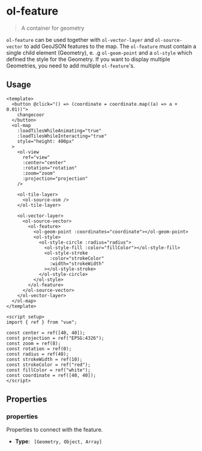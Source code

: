 # ol-feature

> A container for geometry

`ol-feature` can be used together with `ol-vector-layer` and `ol-source-vector` to add GeoJSON features to the map.
The `ol-feature` must contain a single child element (Geometry), e. .g `ol-geom-point` and a `ol-style` which defined the style for the Geometry.
If you want to display multiple Geometries, you need to add multiple `ol-feature`'s.

<script setup>
import GeomPoint from "@demos/GeomPoint.vue"
</script>

## Usage

```vue
<template>
  <button @click="() => (coordinate = coordinate.map((a) => a + 0.01))">
    changecoor
  </button>
  <ol-map
    :loadTilesWhileAnimating="true"
    :loadTilesWhileInteracting="true"
    style="height: 400px"
  >
    <ol-view
      ref="view"
      :center="center"
      :rotation="rotation"
      :zoom="zoom"
      :projection="projection"
    />

    <ol-tile-layer>
      <ol-source-osm />
    </ol-tile-layer>

    <ol-vector-layer>
      <ol-source-vector>
        <ol-feature>
          <ol-geom-point :coordinates="coordinate"></ol-geom-point>
          <ol-style>
            <ol-style-circle :radius="radius">
              <ol-style-fill :color="fillColor"></ol-style-fill>
              <ol-style-stroke
                :color="strokeColor"
                :width="strokeWidth"
              ></ol-style-stroke>
            </ol-style-circle>
          </ol-style>
        </ol-feature>
      </ol-source-vector>
    </ol-vector-layer>
  </ol-map>
</template>

<script setup>
import { ref } from "vue";

const center = ref([40, 40]);
const projection = ref("EPSG:4326");
const zoom = ref(8);
const rotation = ref(0);
const radius = ref(40);
const strokeWidth = ref(10);
const strokeColor = ref("red");
const fillColor = ref("white");
const coordinate = ref([40, 40]);
</script>
```

<ClientOnly>
<GeomPoint />
</ClientOnly>

## Properties

### properties

Properties to connect with the feature.

- **Type**: ` [Geometry, Object, Array]`
